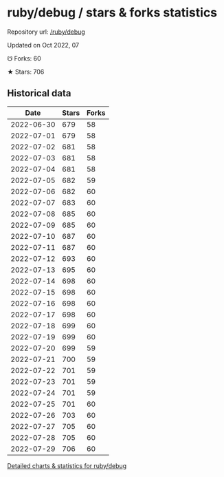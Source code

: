 # ruby/debug / stars & forks statistics

Repository url: [/ruby/debug](https://github.com/ruby/debug)

Updated on Oct 2022, 07

☋ Forks: 60

★ Stars: 706

## Historical data
| Date | Stars | Forks |
|------|-------|-------|
| 2022-06-30 | 679 | 58 | 
| 2022-07-01 | 679 | 58 | 
| 2022-07-02 | 681 | 58 | 
| 2022-07-03 | 681 | 58 | 
| 2022-07-04 | 681 | 58 | 
| 2022-07-05 | 682 | 59 | 
| 2022-07-06 | 682 | 60 | 
| 2022-07-07 | 683 | 60 | 
| 2022-07-08 | 685 | 60 | 
| 2022-07-09 | 685 | 60 | 
| 2022-07-10 | 687 | 60 | 
| 2022-07-11 | 687 | 60 | 
| 2022-07-12 | 693 | 60 | 
| 2022-07-13 | 695 | 60 | 
| 2022-07-14 | 698 | 60 | 
| 2022-07-15 | 698 | 60 | 
| 2022-07-16 | 698 | 60 | 
| 2022-07-17 | 698 | 60 | 
| 2022-07-18 | 699 | 60 | 
| 2022-07-19 | 699 | 60 | 
| 2022-07-20 | 699 | 59 | 
| 2022-07-21 | 700 | 59 | 
| 2022-07-22 | 701 | 59 | 
| 2022-07-23 | 701 | 59 | 
| 2022-07-24 | 701 | 59 | 
| 2022-07-25 | 701 | 60 | 
| 2022-07-26 | 703 | 60 | 
| 2022-07-27 | 705 | 60 | 
| 2022-07-28 | 705 | 60 | 
| 2022-07-29 | 706 | 60 | 


[Detailed charts & statistics for ruby/debug](https://reviewgithub.com/rep/ruby/debug)
